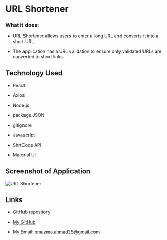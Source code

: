 # URL Shortener

### What it does:

* URL Shortener allows users to enter a long URL and converts it into a short URL.

* The application has a URL validation to ensure only validated URLs are converted to short links 


## Technology Used

* React

* Axios

* Node.js 

* package.JSON

* gitignore

* Javascript

* ShrtCode API

* Material UI

## Screenshot of Application

![URL Shortener](./Assets/.url-shortener.png)

## Links

* [GitHub repository](https://github.com/omaymaahmad/urlshortener) 

* [My GitHub](https://github.com/omaymaahmad)  

* My Email: <omayma.ahmad25@gmail.com>

